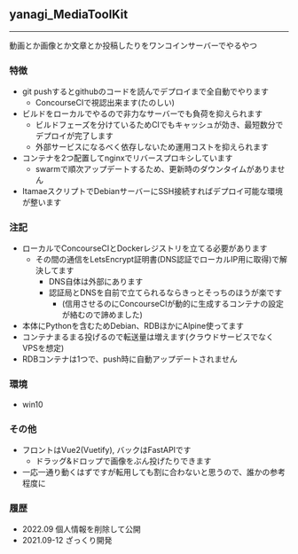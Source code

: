 ## yanagi_MediaToolKit
---
動画とか画像とか文章とか投稿したりをワンコインサーバーでやるやつ 


### 特徴
- git pushするとgithubのコードを読んでデプロイまで全自動でやります
  - ConcourseCIで視認出来ます(たのしい)
- ビルドをローカルでやるので非力なサーバーでも負荷を抑えられます
   - ビルドフェーズを分けているためCIでもキャッシュが効き、最短数分でデプロイが完了します
   - 外部サービスになるべく依存しないため運用コストを抑えられます
- コンテナを2つ配置してnginxでリバースプロキシしています
  - swarmで順次アップデートするため、更新時のダウンタイムがありません
- ItamaeスクリプトでDebianサーバーにSSH接続すればデプロイ可能な環境が整います

### 注記
- ローカルでConcourseCIとDockerレジストリを立てる必要があります
  - その間の通信をLetsEncrypt証明書(DNS認証でローカルIP用に取得)で解決してます
    - DNS自体は外部にあります
    - 認証局とDNSを自前で立てられるならきっとそっちのほうが楽です
       - (信用させるのにConcourseCIが動的に生成するコンテナの設定が絡むので諦めました)
- 本体にPythonを含むためDebian、RDBほかにAlpine使ってます
- コンテナまるまる投げるので転送量は増えます(クラウドサービスでなくVPSを想定)
- RDBコンテナは1つで、push時に自動アップデートされません

### 環境
- win10

### その他
- フロントはVue2(Vuetify), バックはFastAPIです
  - ドラッグ&ドロップで画像をぶん投げたりできます
- 一応一通り動くはずですが転用しても割に合わないと思うので、誰かの参考程度に

### 履歴
- 2022.09 個人情報を削除して公開
- 2021.09-12 ざっくり開発
